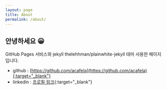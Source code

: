 ```yaml
---
layout: page
title: About
permalink: /about/
---
```


## 안녕하세요 😀
GitHub Pages 서비스와 jekyll thelehhman/plainwhite-jekyll 테마 사용한 페이지 입니다.   
- github : [https://github.com/acafela](https://github.com/acafela){:target="_blank"}
- linkedin : [프로필 링크](https://www.linkedin.com/in/youn-sung-hwang-ba4741174){:target="_blank"}